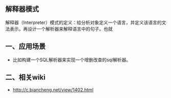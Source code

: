 ## 解释器模式

解释器（Interpreter）模式的定义：给分析对象定义一个语言，并定义该语言的文法表示，再设计一个解析器来解释语言中的句子。也就

## 一、应用场景

- 比如构建一个SQL解析器来实现一个增删改查的sql解析器。

## 二、相关wiki

- http://c.biancheng.net/view/1402.html